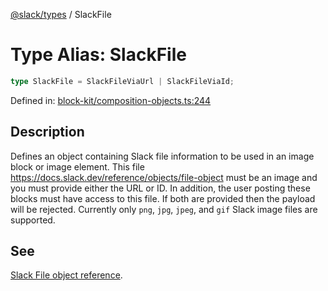 [@slack/types](../index.md) / SlackFile

# Type Alias: SlackFile

```ts
type SlackFile = SlackFileViaUrl | SlackFileViaId;
```

Defined in: [block-kit/composition-objects.ts:244](https://github.com/slackapi/node-slack-sdk/blob/main/packages/types/src/block-kit/composition-objects.ts#L244)

## Description

Defines an object containing Slack file information to be used in an image block or image element.
This file https://docs.slack.dev/reference/objects/file-object must be an image and you must provide either the URL or ID. In addition,
the user posting these blocks must have access to this file. If both are provided then the payload will be rejected.
Currently only `png`, `jpg`, `jpeg`, and `gif` Slack image files are supported.

## See

[Slack File object reference](https://docs.slack.dev/reference/block-kit/composition-objects/slack-file-object).
